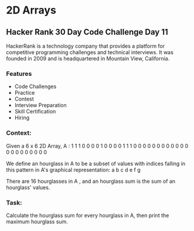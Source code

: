# 2D Arrays

## Hacker Rank 30 Day Code Challenge Day 11

HackerRank is a technology company that provides a platform for competitive programming challenges and technical interviews. 
It was founded in 2009 and is headquartered in Mountain View, California.

### Features

- Code Challenges
- Practice
- Contest 
- Interview Preparation
- Skill Certification
- Hiring

### Context:

Given a  6 x 6  2D Array, A :
1 1 1 0 0 0
0 1 0 0 0 0
1 1 1 0 0 0
0 0 0 0 0 0
0 0 0 0 0 0
0 0 0 0 0 0

We define an hourglass in A  to be a subset of values with indices falling in this pattern in A's graphical representation:
a b c
  d
e f g

There are 16  hourglasses in A , and an hourglass sum is the sum of an hourglass' values.

### Task:
Calculate the hourglass sum for every hourglass in A, then print the maximum hourglass sum.

